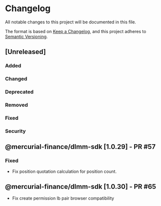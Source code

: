 # Changelog

All notable changes to this project will be documented in this file.

The format is based on [Keep a Changelog](https://keepachangelog.com/en/1.0.0/),
and this project adheres to [Semantic Versioning](https://semver.org/spec/v2.0.0.html).

## [Unreleased]

### Added

### Changed

### Deprecated

### Removed

### Fixed

### Security

## @mercurial-finance/dlmm-sdk [1.0.29] - PR #57

### Fixed

- Fix position quotation calculation for position count.

## @mercurial-finance/dlmm-sdk [1.0.30] - PR #65

- Fix create permission lb pair browser compatibility

